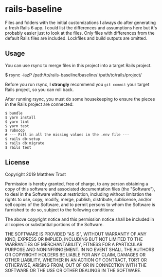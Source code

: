 # rails-baseline

Files and folders with the initial customizations I always do after generating a fresh Rails 6 app. I could list the differences and assumptions here but it's probably easier just to look at the files. Only files with differences from the default Rails files are included. Lockfiles and build outputs are omitted.

## Usage

You can use rsync to merge files in this project into a target Rails project.

  $ rsync -iazP /path/to/rails-baseline/baseline/ /path/to/rails/project/

Before you run rsync, I **strongly** recommend you `git commit` your target Rails project, so you can roll back.

After running rsync, you must do some housekeeping to ensure the pieces in the Rails project are connected:

```
$ bundle
$ yarn install
$ yarn lint
$ yarn test
$ rubocop
# --- Fill in all the missing values in the .env file ---
$ rails db:setup
$ rails db:migrate
$ rails test
```

## License

Copyright 2019 Matthew Trost

Permission is hereby granted, free of charge, to any person obtaining a copy of this software and associated documentation files (the "Software"), to deal in the Software without restriction, including without limitation the rights to use, copy, modify, merge, publish, distribute, sublicense, and/or sell copies of the Software, and to permit persons to whom the Software is furnished to do so, subject to the following conditions:

The above copyright notice and this permission notice shall be included in all copies or substantial portions of the Software.

THE SOFTWARE IS PROVIDED "AS IS", WITHOUT WARRANTY OF ANY KIND, EXPRESS OR IMPLIED, INCLUDING BUT NOT LIMITED TO THE WARRANTIES OF MERCHANTABILITY, FITNESS FOR A PARTICULAR PURPOSE AND NONINFRINGEMENT. IN NO EVENT SHALL THE AUTHORS OR COPYRIGHT HOLDERS BE LIABLE FOR ANY CLAIM, DAMAGES OR OTHER LIABILITY, WHETHER IN AN ACTION OF CONTRACT, TORT OR OTHERWISE, ARISING FROM, OUT OF OR IN CONNECTION WITH THE SOFTWARE OR THE USE OR OTHER DEALINGS IN THE SOFTWARE.
